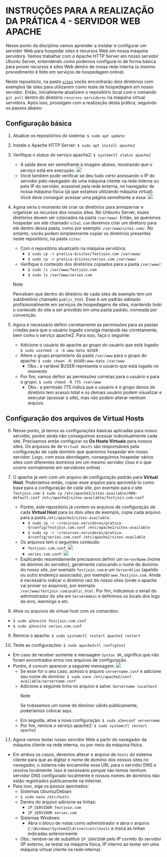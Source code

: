 # INSTRUÇÕES PARA A REALIZAÇÃO DA PRÁTICA 4 - SERVIDOR WEB APACHE

Nesse ponto da disciplina vamos aprender a instalar e configurar um servidor Web para hospedar sites e recursos Web em nossa máquina servidora. Vamos trabalhar com o Apache HTTP Server em nosso servidor Ubuntu Server, entendendo como podemos configurá-lo de forma básica para prover recursos e sites Web dentro de nossa rede interna (o mesmo procedimento é feito em serviços de hospedagem online).

Neste repositório, na pasta [`sites`](pratica-4/sites) vocês encontrarão dois diretórios com exemplos de sites para utilizarem como teste de hospedagem em nosso servidor. Então, inicialmente atualizem o repositório local com o comando `git pull` dentro do diretório `recursos-servidores` na máquina virtual servidora. Após isso, prossigam com a realização desta prática, seguindo os passos abaixo:

## Configuração básica

1. Atualize os repositórios do sistema: `$ sudo apt update`

2. Instale o Apache HTTP Server: `$ sudo apt install apache2`

3. Verifique o status do serviço apache2: `$ systemctl status apache2`

   - A saída deve ser semelhante à imagem abaixo, mostrando que o serviço está em execução.
     <img src="imagens/apache1.png">
   - Você também pode verificar se deu tudo certo acessando o IP do servidor pelo navegador de uma máquina cliente na rede interna ou pelo IP do servidor, acessível pela rede externa, no navegador de nossa máquina física (já que estamos utilizando máquina virtual). Você deve conseguir acessar uma página semelhante a essa:
     <img src="imagens/apache2.png">

4. Agora seria o momento de criar os diretórios para armazernar e organizar os recursos dos nossos sites. No Unbuntu Server, esses diretórios devem ser colocados na pasta `/var/www/`. Então, se queremos hospedar um site chamado `site1.com` devemos criar um diretório para ele dentro dessa pasta, como por exemplo: `/var/www/site1.com/`. No entanto, vocês podem simplesmente copiar os diretórios presentes neste repositório, na pasta `sites`:

   - Com o repositório atualizado na máquina servidora:
     - `$ sudo cp -r pratica-4/sites/festjoin.com /var/www/`
     - `$ sudo cp -r pratica-4/sites/series.com /var/www/`
   - Verifique o conteúdo dos diretórios copiados para a pasta `/var/www/`:
     - `$ sudo ls /var/www/festjoin.com`
     - `$ sudo ls /var/www/series.com`

   > [!NOTE]
   > Percebam que dentro do diretório de cada sites de exemplo tem um subdiretório chamado `public_html`. Esse é um padrão adotado profisisonalmente em serviços de hospedagens de sites, mantendo todo o conteúdo do site a ser provdido em uma pasta padrão, nomeada por convenção.

5. Agora é necessário definir corretamente as permissões para as pastas criadas para que o usuário logado consiga manipulá-las corretamente, bem como o serviço apache2. Para isso, faça o seguinte:

   - Adicione o usuário do apache ao grupo do usuário que está logado: `$ sudo usermod -a -G www-data $USER`
   - Altere o grupo proprietário da pasta `/var/www` para o grupo do apache: `$ sudo chown -R $USER:www-data /var/www`
     - Obs.: a variável $USER representa o usuário que está logado no momento
   - Por fim, vamos definir as permissões corretas para o usuário e para o grupo: `$ sudo chmod -R 775 /var/www`
     - Obs.: a permisão 775 indica que o usuário e o grupo donos do diretório tem acesso total e os demais usuário podem visualizar e executar (acessar o site), mas não podem alterar nenhum arquivo.

## Configuração dos arquivos de Virtual Hosts

6. Nesse ponto, já temos as configurações básicas aplicadas para nosso servidor, porém ainda não conseguimos acessar individualmente cada site. Precisamos então configurar os **Os Hosts Virtuais** para nossos sites. Os arquivos de de `Virtual Hosts` são responsáveis pela configuração de cada domínio que queremos hospedar em nosso servidor. Logo, com essa abordagem, conseguimos hospedar vários sites com diferentes domínios em um mesmo servidor (isso é o que ocorre normalmente em servidores online).

7. O apache já vem com um arquivo de configuração padrão para **Virtual Host**. Poderíamos então, copiar esse arquivo para aproveitá-lo como base para a configuração de cada site, por exemplo para o site `festjoin.com`: `$ sudo cp /etc/apache2/sites-available/000-default.conf /etc/apache2/sites-available/festjoin.com.conf`

   - Porém, este repositório já contem os arquivos de configuração de cada **Virtual Host** para os dois sites de exemplo, copie cada arquivo para a pasta `/etc/apache2/sites-available`.
     - `$ sudo cp -r ~/recursos-servidores/pratica-4/config/festjoin.com.conf /etc/apache2/sites-available`
     - `$ sudo cp -r ~/recursos-servidores/pratica-4/config/series.com.conf /etc/apache2/sites-available`
   - Os arquivos tem o seguintes conteúdo:
     - `festjoin.com.conf`:
       <img src="imagens/apache3.png">
     - `series.com.conf`:
       <img src="imagens/apache3.png">
   - Explicando resumidamente precisamos definir um `ServerName` (nome de dóminio do servidor), geralmente colocando o nome de domínio do nosso site, por exemplo `festjoin.com` e um `ServerAlias` (apelido ou outro endereço associado), por exemplo `www.festjoin.com`. Ainda é necessário indicar o diretório raiz do nosso sites (onde o apache vai prover os arquivos), por exemplo `/var/www/festjoin.com/public_html`. Por fim, indicamos o email do administrador do site em `ServerAdmin` e definimos os locais dos logs de erro, _warnings_ e etc.

8. Ative os arquivos de virtual host com os comandos:

- `$ sudo a2ensite festjoin.com.conf`
- `$ sudo a2ensite series.com.conf`

9. Reinicie o apache: `$ sudo systemctl restart apache2 restart`

10. Teste as configurações: `$ sudo apache2ctl configtest`

- Em caso de receber somente a mensagem `Syntax OK`, significa que não foram encontrados erros nos arquivos de configuração.
- Porém, é comum aparecer a seguinte mensagem:
  <img src="imagens/apache5.png">
  - Se esse for o seu caso, acesso o arquivo `servername.conf` e adicione seu nome de domínio: `$ sudo nano /etc/apache2/conf-available/servername.conf`
  - Adicione a seguinte linha no arquivo e salve: `Servername localhost`
    > [!NOTE]
    > Se tivéssemos um nome de dóminio válido públicamente, poderíamos colocar aqui.
  - Em seguida, ative a nova configuração: `$ sudo a2enconf servername`
  - Por fim, reinicie o serviço apache2: `$ sudo systemctl restart apache2`

11. Agora vamos testar nosso sercidor Web a partir do navegador da máquina cliente na rede interna, ou por meio da máquina física.

- Em ambos os casos, devemos alterar o arquivo de `hosts` do sistema cliente para que ao digitar o nome de domínio dos nossos sites no navegador, o sistema não encaminhe essa URL para o servidor DNS e resolva localmente. Isso é necessário porque não temos nenhum servidor DNS configurado localmente e nossos nomes de domínios não estão registrados publicamente na Internet.
- Para isso, siga os passos apontados:
  - Sistemas Ubuntu/Debian:
  - `$ sudo nano /etc/hosts`
  - Dentro do arquivo adicione as linhas:
    - `IP_SERVIDOR festjoin.com`
    - `IP_SERVIDOR series.com`
  - Sistemas Windows:
    - Abra o bloco de notas como administrador e abra o arquivo `C:\Windows\System32\drivers\etc\hosts` e insira as linhas indicadas anteriormente
  - Obs.: lembre-se de substituir `IP_SERVIDOR` pelo IP correto do servidor (IP externo, se testar na máquina física, IP interno ao testar em uma máquina virtual cliente na rede interna)
